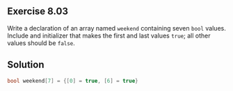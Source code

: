 ## Exercise 8.03

Write a declaration of an array named `weekend` containing seven `bool` values. Include and initializer that makes the first and last values `true`; all other values should be `false`.

## Solution

```c
bool weekend[7] = {[0] = true, [6] = true}
```
